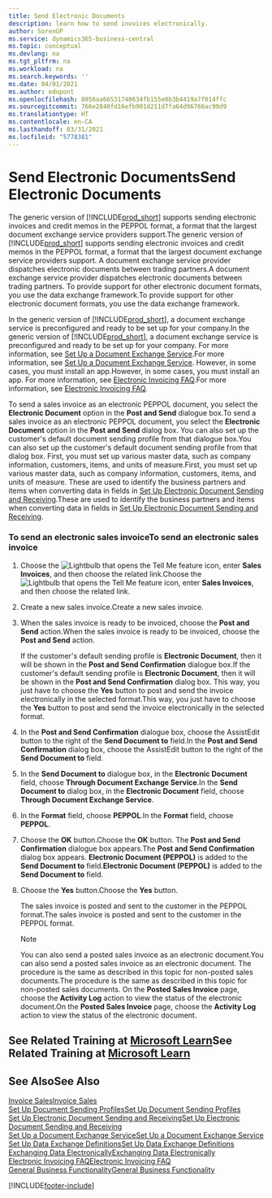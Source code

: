 ```yaml
---
title: Send Electronic Documents
description: learn how to send invoices electronically.
author: SorenGP
ms.service: dynamics365-business-central
ms.topic: conceptual
ms.devlang: na
ms.tgt_pltfrm: na
ms.workload: na
ms.search.keywords: ''
ms.date: 04/01/2021
ms.author: edupont
ms.openlocfilehash: 8056aa66531740634fb155e0b3b4419a7f014ffc
ms.sourcegitcommit: 766e2840fd16efb901d211d7fa64d96766ac99d9
ms.translationtype: HT
ms.contentlocale: en-CA
ms.lasthandoff: 03/31/2021
ms.locfileid: "5778381"
---
```

# <a name="send-electronic-documents"></a><span data-ttu-id="39450-103">Send Electronic Documents</span><span class="sxs-lookup"><span data-stu-id="39450-103">Send Electronic Documents</span></span>

<span data-ttu-id="39450-104">The generic version of [!INCLUDE[prod_short](includes/prod_short.md)] supports sending electronic invoices and credit memos in the PEPPOL format, a format that the largest document exchange service providers support.</span><span class="sxs-lookup"><span data-stu-id="39450-104">The generic version of [!INCLUDE[prod_short](includes/prod_short.md)] supports sending electronic invoices and credit memos in the PEPPOL format, a format that the largest document exchange service providers support.</span></span> <span data-ttu-id="39450-105">A document exchange service provider dispatches electronic documents between trading partners.</span><span class="sxs-lookup"><span data-stu-id="39450-105">A document exchange service provider dispatches electronic documents between trading partners.</span></span> <span data-ttu-id="39450-106">To provide support for other electronic document formats, you use the data exchange framework.</span><span class="sxs-lookup"><span data-stu-id="39450-106">To provide support for other electronic document formats, you use the data exchange framework.</span></span>  

 <span data-ttu-id="39450-107">In the generic version of [!INCLUDE[prod_short](includes/prod_short.md)], a document exchange service is preconfigured and ready to be set up for your company.</span><span class="sxs-lookup"><span data-stu-id="39450-107">In the generic version of [!INCLUDE[prod_short](includes/prod_short.md)], a document exchange service is preconfigured and ready to be set up for your company.</span></span> <span data-ttu-id="39450-108">For more information, see [Set Up a Document Exchange Service](across-how-to-set-up-a-document-exchange-service.md).</span><span class="sxs-lookup"><span data-stu-id="39450-108">For more information, see [Set Up a Document Exchange Service](across-how-to-set-up-a-document-exchange-service.md).</span></span> <span data-ttu-id="39450-109">However, in some cases, you must install an app.</span><span class="sxs-lookup"><span data-stu-id="39450-109">However, in some cases, you must install an app.</span></span> <span data-ttu-id="39450-110">For more information, see [Electronic Invoicing FAQ](faq-electronic-invoicing.yml).</span><span class="sxs-lookup"><span data-stu-id="39450-110">For more information, see [Electronic Invoicing FAQ](faq-electronic-invoicing.yml).</span></span>  

 <span data-ttu-id="39450-111">To send a sales invoice as an electronic PEPPOL document, you select the **Electronic Document** option in the **Post and Send** dialogue box.</span><span class="sxs-lookup"><span data-stu-id="39450-111">To send a sales invoice as an electronic PEPPOL document, you select the **Electronic Document** option in the **Post and Send** dialog box.</span></span> <span data-ttu-id="39450-112">You can also set up the customer's default document sending profile from that dialogue box.</span><span class="sxs-lookup"><span data-stu-id="39450-112">You can also set up the customer's default document sending profile from that dialog box.</span></span> <span data-ttu-id="39450-113">First, you must set up various master data, such as company information, customers, items, and units of measure.</span><span class="sxs-lookup"><span data-stu-id="39450-113">First, you must set up various master data, such as company information, customers, items, and units of measure.</span></span> <span data-ttu-id="39450-114">These are used to identify the business partners and items when converting data in fields in [Set Up Electronic Document Sending and Receiving](across-how-to-set-up-electronic-document-sending-and-receiving.md).</span><span class="sxs-lookup"><span data-stu-id="39450-114">These are used to identify the business partners and items when converting data in fields in [Set Up Electronic Document Sending and Receiving](across-how-to-set-up-electronic-document-sending-and-receiving.md).</span></span>  

### <a name="to-send-an-electronic-sales-invoice"></a><span data-ttu-id="39450-115">To send an electronic sales invoice</span><span class="sxs-lookup"><span data-stu-id="39450-115">To send an electronic sales invoice</span></span>

1. <span data-ttu-id="39450-116">Choose the ![Lightbulb that opens the Tell Me feature](media/ui-search/search_small.png "Tell me what you want to do") icon, enter **Sales Invoices**, and then choose the related link.</span><span class="sxs-lookup"><span data-stu-id="39450-116">Choose the ![Lightbulb that opens the Tell Me feature](media/ui-search/search_small.png "Tell me what you want to do") icon, enter **Sales Invoices**, and then choose the related link.</span></span>  

2. <span data-ttu-id="39450-117">Create a new sales invoice.</span><span class="sxs-lookup"><span data-stu-id="39450-117">Create a new sales invoice.</span></span>  

3. <span data-ttu-id="39450-118">When the sales invoice is ready to be invoiced, choose the **Post and Send** action.</span><span class="sxs-lookup"><span data-stu-id="39450-118">When the sales invoice is ready to be invoiced, choose the **Post and Send** action.</span></span>  

     <span data-ttu-id="39450-119">If the customer's default sending profile is **Electronic Document**, then it will be shown in the **Post and Send Confirmation** dialogue box.</span><span class="sxs-lookup"><span data-stu-id="39450-119">If the customer's default sending profile is **Electronic Document**, then it will be shown in the **Post and Send Confirmation** dialog box.</span></span> <span data-ttu-id="39450-120">This way, you just have to choose the **Yes** button to post and send the invoice electronically in the selected format.</span><span class="sxs-lookup"><span data-stu-id="39450-120">This way, you just have to choose the **Yes** button to post and send the invoice electronically in the selected format.</span></span>  

4. <span data-ttu-id="39450-121">In the **Post and Send Confirmation** dialogue box, choose the AssistEdit button to the right of the **Send Document to** field.</span><span class="sxs-lookup"><span data-stu-id="39450-121">In the **Post and Send Confirmation** dialog box, choose the AssistEdit button to the right of the **Send Document to** field.</span></span>  

5. <span data-ttu-id="39450-122">In the **Send Document to** dialogue box, in the **Electronic Document** field, choose **Through Document Exchange Service**.</span><span class="sxs-lookup"><span data-stu-id="39450-122">In the **Send Document to** dialog box, in the **Electronic Document** field, choose **Through Document Exchange Service**.</span></span>  

6. <span data-ttu-id="39450-123">In the **Format** field, choose **PEPPOL**.</span><span class="sxs-lookup"><span data-stu-id="39450-123">In the **Format** field, choose **PEPPOL**.</span></span>  

7. <span data-ttu-id="39450-124">Choose the **OK** button.</span><span class="sxs-lookup"><span data-stu-id="39450-124">Choose the **OK** button.</span></span> <span data-ttu-id="39450-125">The **Post and Send Confirmation** dialogue box appears.</span><span class="sxs-lookup"><span data-stu-id="39450-125">The **Post and Send Confirmation** dialog box appears.</span></span> <span data-ttu-id="39450-126">**Electronic Document (PEPPOL)** is added to the **Send Document to** field.</span><span class="sxs-lookup"><span data-stu-id="39450-126">**Electronic Document (PEPPOL)** is added to the **Send Document to** field.</span></span>  

8. <span data-ttu-id="39450-127">Choose the **Yes** button.</span><span class="sxs-lookup"><span data-stu-id="39450-127">Choose the **Yes** button.</span></span>  

     <span data-ttu-id="39450-128">The sales invoice is posted and sent to the customer in the PEPPOL format.</span><span class="sxs-lookup"><span data-stu-id="39450-128">The sales invoice is posted and sent to the customer in the PEPPOL format.</span></span>  

    > [!NOTE]  
    >  <span data-ttu-id="39450-129">You can also send a posted sales invoice as an electronic document.</span><span class="sxs-lookup"><span data-stu-id="39450-129">You can also send a posted sales invoice as an electronic document.</span></span> <span data-ttu-id="39450-130">The procedure is the same as described in this topic for non-posted sales documents.</span><span class="sxs-lookup"><span data-stu-id="39450-130">The procedure is the same as described in this topic for non-posted sales documents.</span></span> <span data-ttu-id="39450-131">On the **Posted Sales Invoice** page, choose the **Activity Log** action to view the status of the electronic document.</span><span class="sxs-lookup"><span data-stu-id="39450-131">On the **Posted Sales Invoice** page, choose the **Activity Log** action to view the status of the electronic document.</span></span>  

## <a name="see-related-training-at-microsoft-learn"></a><span data-ttu-id="39450-132">See Related Training at [Microsoft Learn](/learn/modules/electronic-documents-dynamics-365-business-central/index)</span><span class="sxs-lookup"><span data-stu-id="39450-132">See Related Training at [Microsoft Learn](/learn/modules/electronic-documents-dynamics-365-business-central/index)</span></span>

## <a name="see-also"></a><span data-ttu-id="39450-133">See Also</span><span class="sxs-lookup"><span data-stu-id="39450-133">See Also</span></span>

[<span data-ttu-id="39450-134">Invoice Sales</span><span class="sxs-lookup"><span data-stu-id="39450-134">Invoice Sales</span></span>](sales-how-invoice-sales.md)  
[<span data-ttu-id="39450-135">Set Up Document Sending Profiles</span><span class="sxs-lookup"><span data-stu-id="39450-135">Set Up Document Sending Profiles</span></span>](sales-how-setup-document-send-profiles.md)  
[<span data-ttu-id="39450-136">Set Up Electronic Document Sending and Receiving</span><span class="sxs-lookup"><span data-stu-id="39450-136">Set Up Electronic Document Sending and Receiving</span></span>](across-how-to-set-up-electronic-document-sending-and-receiving.md)  
[<span data-ttu-id="39450-137">Set Up a Document Exchange Service</span><span class="sxs-lookup"><span data-stu-id="39450-137">Set Up a Document Exchange Service</span></span>](across-how-to-set-up-a-document-exchange-service.md)  
[<span data-ttu-id="39450-138">Set Up Data Exchange Definitions</span><span class="sxs-lookup"><span data-stu-id="39450-138">Set Up Data Exchange Definitions</span></span>](across-how-to-set-up-data-exchange-definitions.md)  
[<span data-ttu-id="39450-139">Exchanging Data Electronically</span><span class="sxs-lookup"><span data-stu-id="39450-139">Exchanging Data Electronically</span></span>](across-data-exchange.md)  
[<span data-ttu-id="39450-140">Electronic Invoicing FAQ</span><span class="sxs-lookup"><span data-stu-id="39450-140">Electronic Invoicing FAQ</span></span>](faq-electronic-invoicing.yml)  
[<span data-ttu-id="39450-141">General Business Functionality</span><span class="sxs-lookup"><span data-stu-id="39450-141">General Business Functionality</span></span>](ui-across-business-areas.md)  


[!INCLUDE[footer-include](includes/footer-banner.md)]